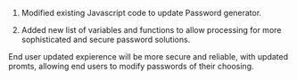 1. Modified existing Javascript code to update Password generator.

2. Added new list of variables and functions to allow processing for more sophisticated and secure password solutions.


End user updated expierence will be more secure and reliable, with updated promts, allowing end users to modify passwords of their choosing.